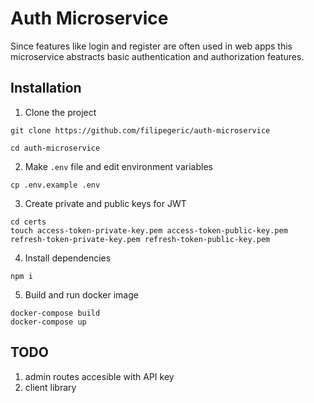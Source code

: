 # Auth Microservice

Since features like login and register are often used in web apps this microservice abstracts basic authentication and authorization features.

## Installation

1. Clone the project

```
git clone https://github.com/filipegeric/auth-microservice
```

```
cd auth-microservice
```

2. Make `.env` file and edit environment variables

```
cp .env.example .env
```

3. Create private and public keys for JWT

```
cd certs
touch access-token-private-key.pem access-token-public-key.pem refresh-token-private-key.pem refresh-token-public-key.pem
```

4. Install dependencies

```
npm i
```

5. Build and run docker image

```
docker-compose build
docker-compose up
```

## TODO

1. admin routes accesible with API key
2. client library

